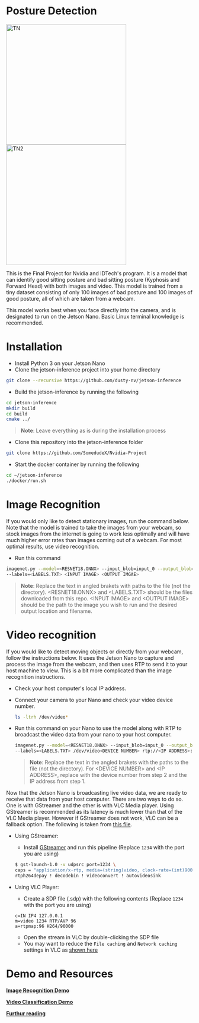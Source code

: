 # Posture Detection

<img width="324" alt="TN" src="https://user-images.githubusercontent.com/101906945/204119817-f6b19fa1-9890-4a67-8aeb-3b37161a269f.png"><img width="324" alt="TN2" src="https://user-images.githubusercontent.com/101906945/204119820-cf92690c-3703-42b0-b596-f7cddb25b570.png">

This is the Final Project for Nvidia and IDTech's program. It is a model that can identify good sitting posture and bad sitting posture (Kyphosis and Forward Head) with both images and video. This model is trained from a tiny dataset consisting of only 100 images of bad posture and 100 images of good posture, all of which are taken from a webcam. 

This model works best when you face directly into the camera, and is designated to run on the Jetson Nano. Basic Linux terminal knowledge is recommended. 

# Installation

 - Install Python 3 on your Jetson Nano
 - Clone the jetson-inference project into your home directory
 
```bash
git clone --recursive https://github.com/dusty-nv/jetson-inference
```
 - Build the jetson-inference by running the following
 
```bash
cd jetson-inference
mkdir build
cd build
cmake ../
```
 > **Note**: Leave everything as is during the installation process
 
 - Clone this repository into the jetson-inference folder
 ```bash
 git clone https://github.com/SomedudeX/Nvidia-Project
 ```
 
 - Start the docker container by running the following
 
 ```bash
 cd ~/jetson-inference
 ./docker/run.sh
 ```


# Image Recognition


If you would only like to detect stationary images, run the command below. Note that the model is trained to take the images from your webcam, so stock images from the internet is going to work less optimally and will have much higher error rates than images coming out of a webcam. For most optimal results, use video recognition. 

 - Run this command

  ```bash
imagenet.py --model=<RESNET18.ONNX> --input_blob=input_0 --output_blob=output_0 \
--labels=<LABELS.TXT> <INPUT IMAGE> <OUTPUT IMGAE>
  ```

 > **Note**: Replace the text in angled brakets with paths to the file (not the directory). \<RESNET18.ONNX\> and \<LABELS.TXT\> should be the files downloaded from this repo. \<INPUT IMAGE\> and \<OUTPUT IMAGE\> should be the path to the image you wish to run and the desired output location and filename. 
 

# Video recognition

If you would like to detect moving objects or directly from your webcam, follow the instructions below. It uses the Jetson Nano to capture and process the image from the webcam, and then uses RTP to send it to your host machine to view. This is a bit more complicated than the image recognition instructions. 

 - Check your host computer's local IP address. 
 - Connect your camera to your Nano and check your video device number. 
   ```bash
   ls -ltrh /dev/video*
   ```
 - Run this command on your Nano to use the model along with RTP to broadcast the video data from your nano to your host computer. 

    ```bash
    imagenet.py --model=<RESNET18.ONNX> --input_blob=input_0 --output_blob=output_0 \
    --labels=<LABELS.TXT> /dev/video<DEVICE NUMBER> rtp://<IP ADDRESS>:1234
    ```

    > **Note**: Replace the text in the angled brakets with the paths to the file (not the directory). For \<DEVICE NUMBER\> and \<IP ADDRESS\>, replace with the device number from step 2 and the IP address from step 1. 

Now that the Jetson Nano is broadcasting live video data, we are ready to receive that data from your host computer. There are two ways to do so. One is with GStreamer and the other is with VLC Media player. Using GStreamer is recommended as its latency is much lower than that of the VLC Media player. However if GStreamer does not work, VLC can be a fallback option. The following is taken from [this file](https://github.com/dusty-nv/jetson-inference/blob/master/docs/aux-streaming.md#rtp). 
    

   - Using GStreamer:
     - Install [GStreamer](https://gstreamer.freedesktop.org/documentation/installing/index.html) and run this pipeline (Replace `1234` with the port you are using)
  	
      ```bash
      $ gst-launch-1.0 -v udpsrc port=1234 \
      caps = "application/x-rtp, media=(string)video, clock-rate=(int)90000, encoding-name=(string)H264, payload=(int)96" ! \
      rtph264depay ! decodebin ! videoconvert ! autovideosink
      ```
    	
   - Using VLC Player:
     - Create a SDP file (.sdp) with the following contents (Replace `1234` with the port you are using)
    	
      ```
      c=IN IP4 127.0.0.1
      m=video 1234 RTP/AVP 96
      a=rtpmap:96 H264/90000
      ```
	
     - Open the stream in VLC by double-clicking the SDP file
     - You may want to reduce the `File caching` and `Network caching` settings in VLC as [shown here](https://www.howtogeek.com/howto/windows/fix-for-vlc-skipping-and-lagging-playing-high-def-video-files/)
	
	
# Demo and Resources

 **[Image Recognition Demo](https://youtu.be/Y6P_PTaILX0)**
 
 **[Video Classification Demo](https://youtu.be/sSHaRQRecs8)**
 
 **[Furthur reading](https://github.com/dusty-nv/jetson-inference/)**
 
 
